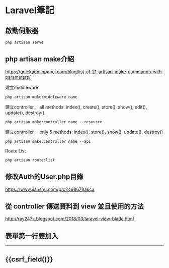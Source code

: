 Laravel筆記
====================================


啟動伺服器
------------
```
php artisan serve
```

php artisan make介紹
------------
https://quickadminpanel.com/blog/list-of-21-artisan-make-commands-with-parameters/


建立middleware
```
php artisan make:middleware name
```

建立controller， all methods: index(), create(), store(), show(), edit(), update(), destroy().
```
php artisan make:controller name --resource
```

建立controller， only 5 methods: index(), store(), show(), update(), destroy()
```
php artisan make:controller name --api
```

Route List
```
php artisan route:list
```

修改Auth的User.php目錄
------------
https://www.jianshu.com/p/c2498678a6ca


從 controller 傳送資料到 view 並且使用的方法
------------
http://ray247k.blogspot.com/2018/03/laravel-view-blade.html

表單第一行要加入
------------
------------
{{csrf_field()}}
------------
